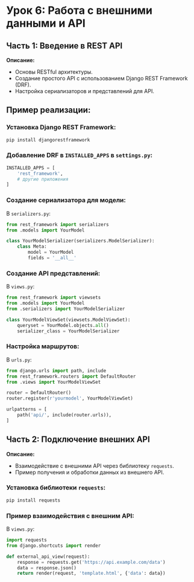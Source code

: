 
# Урок 6: Работа с внешними данными и API

## Часть 1: Введение в REST API

**Описание:**
- Основы RESTful архитектуры.
- Создание простого API с использованием Django REST Framework (DRF).
- Настройка сериализаторов и представлений для API.

## Пример реализации:

### Установка Django REST Framework:

```bash
pip install djangorestframework
```

### Добавление DRF в `INSTALLED_APPS` в `settings.py`:

```python
INSTALLED_APPS = [
    'rest_framework',
    # другие приложения
]
```

### Создание сериализатора для модели:

В `serializers.py`:

```python
from rest_framework import serializers
from .models import YourModel

class YourModelSerializer(serializers.ModelSerializer):
    class Meta:
        model = YourModel
        fields = '__all__'
```

### Создание API представлений:

В `views.py`:

```python
from rest_framework import viewsets
from .models import YourModel
from .serializers import YourModelSerializer

class YourModelViewSet(viewsets.ModelViewSet):
    queryset = YourModel.objects.all()
    serializer_class = YourModelSerializer
```

### Настройка маршрутов:

В `urls.py`:

```python
from django.urls import path, include
from rest_framework.routers import DefaultRouter
from .views import YourModelViewSet

router = DefaultRouter()
router.register(r'yourmodel', YourModelViewSet)

urlpatterns = [
    path('api/', include(router.urls)),
]
```

## Часть 2: Подключение внешних API

**Описание:**
- Взаимодействие с внешними API через библиотеку `requests`.
- Пример получения и обработки данных из внешнего API.

### Установка библиотеки `requests`:

```bash
pip install requests
```

### Пример взаимодействия с внешним API:

В `views.py`:

```python
import requests
from django.shortcuts import render

def external_api_view(request):
    response = requests.get('https://api.example.com/data')
    data = response.json()
    return render(request, 'template.html', {'data': data})
```

